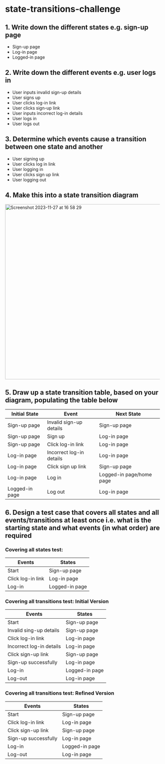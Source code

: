 # state-transitions-challenge

## 1. Write down the different states e.g. sign-up page
* Sign-up page
* Log-in page
* Logged-in page

## 2. Write down the different events e.g. user logs in
* User inputs invalid sign-up details
* User signs up
* User clicks log-in link
* User clicks sign-up link
* User inputs incorrect log-in details
* User logs in
* User logs out

## 3. Determine which events cause a transition between one state and another
* User signing up
* User clicks log in link
* User logging in
* User clicks sign up link
* User logging out

## 4. Make this into a state transition diagram
<img width="569" alt="Screenshot 2023-11-27 at 16 58 29" src="https://github.com/karysbarbrook/state-transitions-challenge/assets/101115101/414c965a-1948-4bab-ae98-c4c822975c7a">

## 5. Draw up a state transition table, based on your diagram, populating the table below

| Initial State | Event                    | Next State               |
| ------------- | ------------------------ | ------------------------ |
| Sign-up page  | Invalid sign-up details  | Sign-up page             |
| Sign-up page  | Sign up                  | Log-in page              |
| Sign-up page  | Click log-in link        | Log-in page              |
| Log-in page   | Incorrect log-in details | Log-in page              |
| Log-in page   | Click sign up link       | Sign-up page             |
| Log-in page   | Log in                   | Logged-in page/home page |
| Logged-in page| Log out                  | Log-in page              |

## 6. Design a test case that covers all states and all events/transitions at least once i.e. what is the starting state and what events (in what order) are required

### Covering all states test:

| Events                   | States                   |
| ------------------------ | ------------------------ |
| Start  | Sign-up page             |
| Click log-in link                  | Log-in page              |
| Log-in       | Logged-in page              |

### Covering all transitions test: Initial Version

| Events                   | States                   |
| ------------------------ | ------------------------ |
| Start  | Sign-up page             |
| Invalid sing-up details                  | Sign-up page             |
| Click log-in link        | Log-in page              |
| Incorrect log-in details | Log-in page |
| Click sign-up link | Sign-up page |
| Sign-up successfully | Log-in page |
| Log-in | Logged-in page |
| Log-out | Log-in page |

### Covering all transitions test: Refined Version

| Events                   | States                   |
| ------------------------ | ------------------------ |
| Start  | Sign-up page             |
| Click log-in link        | Log-in page              |
| Click sign-up link | Sign-up page |
| Sign-up successfully | Log-in page |
| Log-in | Logged-in page |
| Log-out | Log-in page |
